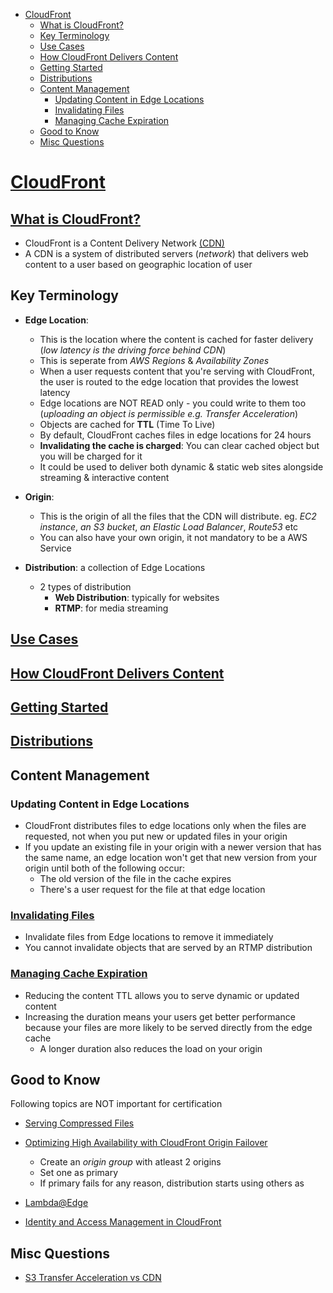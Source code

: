 - [CloudFront](#cloudfront)
  - [What is CloudFront?](#what-is-cloudfront)
  - [Key Terminology](#key-terminology)
  - [Use Cases](#use-cases)
  - [How CloudFront Delivers Content](#how-cloudfront-delivers-content)
  - [Getting Started](#getting-started)
  - [Distributions](#distributions)
  - [Content Management](#content-management)
    - [Updating Content in Edge Locations](#updating-content-in-edge-locations)
    - [Invalidating Files](#invalidating-files)
    - [Managing Cache Expiration](#managing-cache-expiration)
  - [Good to Know](#good-to-know)
  - [Misc Questions](#misc-questions)

# [CloudFront](https://aws.amazon.com/cloudfront/)

## [What is CloudFront?](https://docs.aws.amazon.com/AmazonCloudFront/latest/DeveloperGuide/Introduction.html)

- CloudFront is a Content Delivery Network [(CDN)](https://www.cloudflare.com/learning/cdn/what-is-a-cdn/)
- A CDN is a system of distributed servers (*network*) that delivers web content to a user based on geographic location of user

## Key Terminology

  - **Edge Location**: 
    - This is the location where the content is cached for faster delivery (_low latency is the driving force behind CDN_)
    - This is seperate from *AWS Regions* & *Availability Zones*
    - When a user requests content that you're serving with CloudFront, the user is routed to the edge location that provides the lowest latency
    - Edge locations are NOT READ only - you could write to them too (*uploading an object is permissible e.g. Transfer Acceleration*)
    - Objects are cached for **TTL** (Time To Live)
    - By default, CloudFront caches files in edge locations for 24 hours
    - **Invalidating the cache is charged**: You can clear cached object but you will be charged for it
    - It could be used to deliver both dynamic & static web sites alongside streaming & interactive content
  
  - **Origin**: 
    - This is the origin of all the files that the CDN will distribute. eg. *EC2 instance*, *an S3 bucket*, *an Elastic Load Balancer*, *Route53* etc
    - You can also have your own origin, it not mandatory to be a AWS Service

  - **Distribution**: a collection of Edge Locations
    - 2 types of distribution
      - **Web Distribution**: typically for websites
      - **RTMP**: for media streaming

## [Use Cases](https://docs.aws.amazon.com/AmazonCloudFront/latest/DeveloperGuide/IntroductionUseCases.html)

## [How CloudFront Delivers Content](https://docs.aws.amazon.com/AmazonCloudFront/latest/DeveloperGuide/HowCloudFrontWorks.html)

## [Getting Started](https://docs.aws.amazon.com/AmazonCloudFront/latest/DeveloperGuide/GettingStarted.html)

## [Distributions](https://docs.aws.amazon.com/AmazonCloudFront/latest/DeveloperGuide/distribution-overview.html)

## Content Management

### Updating Content in Edge Locations

- CloudFront distributes files to edge locations only when the files are requested, not when you put new or updated files in your origin
- If you update an existing file in your origin with a newer version that has the same name, an edge location won't get that new version from your origin until both of the following occur:
  - The old version of the file in the cache expires
  - There's a user request for the file at that edge location

### [Invalidating Files](https://docs.aws.amazon.com/AmazonCloudFront/latest/DeveloperGuide/Invalidation.html)

- Invalidate files from Edge locations to remove it immediately
- You cannot invalidate objects that are served by an RTMP distribution

### [Managing Cache Expiration](https://docs.aws.amazon.com/AmazonCloudFront/latest/DeveloperGuide/Expiration.html)

- Reducing the content TTL allows you to serve dynamic or updated content
- Increasing the duration means your users get better performance because your files are more likely to be served directly from the edge cache
  - A longer duration also reduces the load on your origin

## Good to Know

Following topics are NOT important for certification

- [Serving Compressed Files](https://docs.aws.amazon.com/AmazonCloudFront/latest/DeveloperGuide/ServingCompressedFiles.html)

- [Optimizing High Availability with CloudFront Origin Failover](https://docs.aws.amazon.com/AmazonCloudFront/latest/DeveloperGuide/high_availability_origin_failover.html)

  - Create an *origin group* with atleast 2 origins
  - Set one as primary
  - If primary fails for any reason, distribution starts using others as 

- [Lambda@Edge](https://docs.aws.amazon.com/AmazonCloudFront/latest/DeveloperGuide/lambda-at-the-edge.html)

- [Identity and Access Management in CloudFront](https://docs.aws.amazon.com/AmazonCloudFront/latest/DeveloperGuide/auth-and-access-control.html)


## Misc Questions

- [S3 Transfer Acceleration vs CDN](https://acloud.guru/forums/aws-csa-2019/discussion/-Lis1MjuGCKWM5CnFeRD/transfer_acceleration_for_down)
